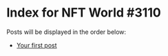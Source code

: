# Index for NFT World #3110
Posts will be displayed in the order below:

- [Your first post](./001-first.md)

